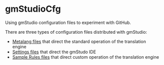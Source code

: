 # gmStudioCfg

Using gmStudio configuration files to experiment with GitHub.

There are three types of configuration files distributed with gmStudio:

* [Metalang files](https://github.com/mjuras/gmStudioCfg/tree/master/Metalang) that direct the standard operation of the translation engine
* [Settings files](https://github.com/mjuras/gmStudioCfg/tree/master/Settings) that direct the gmStudo IDE
* [Sample Rules files](https://github.com/mjuras/gmStudioCfg/tree/master/Rules) that direct custom operation of the translation engine


